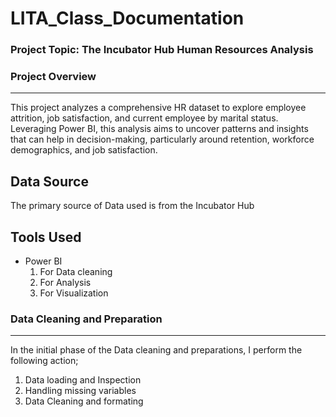 # LITA_Class_Documentation

### Project Topic: The Incubator Hub Human Resources Analysis

### Project Overview
---
This project analyzes a comprehensive HR dataset to explore employee attrition, job satisfaction, and current employee by marital status. Leveraging Power BI, this analysis aims to uncover patterns and insights that can help in decision-making, particularly around retention, workforce demographics, and job satisfaction.

Data Source 
---
The primary source of Data used is from the Incubator Hub

Tools Used 
---
- Power BI
  1. For Data cleaning
  2. For Analysis
  3. For Visualization

### Data Cleaning and Preparation
---
In the initial phase of the Data cleaning and preparations, I perform the following action;
1. Data loading and Inspection
2. Handling missing variables
3. Data Cleaning and formating


